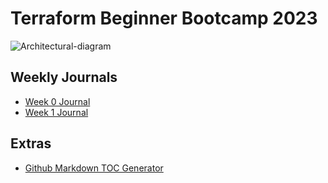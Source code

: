 # Terraform Beginner Bootcamp 2023


![Architectural-diagram](https://github.com/AvatarFenix/terraform-beginner-bootcamp-2023/assets/145240919/89594790-64d5-46fd-bb09-973dde747090)


## Weekly Journals

- [Week 0 Journal](Journal/week0.md)
- [Week 1 Journal](Journal/week1.md)

## Extras

- [Github Markdown TOC Generator](https://ecotrust-canada.github.io/markdown-toc/)
